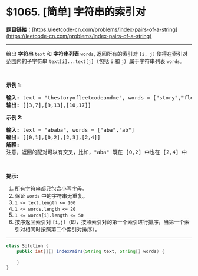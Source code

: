 # $1065. [简单] 字符串的索引对

**题目链接：**[https://leetcode-cn.com/problems/index-pairs-of-a-string](https://leetcode-cn.com/problems/index-pairs-of-a-string)

---

<div class="content__1Y2H">
 <div class="notranslate">
  <p>给出&nbsp;<strong>字符串 </strong><code>text</code> 和&nbsp;<strong>字符串列表</strong> <code>words</code>, 返回所有的索引对 <code>[i, j]</code> 使得在索引对范围内的子字符串 <code>text[i]...text[j]</code>（包括&nbsp;<code>i</code>&nbsp;和&nbsp;<code>j</code>）属于字符串列表 <code>words</code>。</p> 
  <p>&nbsp;</p> 
  <p><strong>示例 1:</strong></p> 
  <pre class="language-text"><strong>输入: </strong>text = "thestoryofleetcodeandme", words = ["story","fleet","leetcode"]
<strong>输出: </strong>[[3,7],[9,13],[10,17]]
</pre> 
  <p><strong>示例 2:</strong></p> 
  <pre class="language-text"><strong>输入: </strong>text = "ababa", words = ["aba","ab"]
<strong>输出: </strong>[[0,1],[0,2],[2,3],[2,4]]
<strong>解释: 
</strong>注意，返回的配对可以有交叉，比如，"aba" 既在 [0,2] 中也在 [2,4] 中
</pre> 
  <p>&nbsp;</p> 
  <p><strong>提示:</strong></p> 
  <ol> 
   <li>所有字符串都只包含小写字母。</li> 
   <li>保证 <code>words</code> 中的字符串无重复。</li> 
   <li><code>1 &lt;= text.length &lt;= 100</code></li> 
   <li><code>1 &lt;= words.length &lt;= 20</code></li> 
   <li><code>1 &lt;= words[i].length &lt;= 50</code></li> 
   <li>按序返回索引对 <code>[i,j]</code>（即，按照索引对的第一个索引进行排序，当第一个索引对相同时按照第二个索引对排序）。</li> 
  </ol> 
 </div>
</div>

---

```java
class Solution {
    public int[][] indexPairs(String text, String[] words) {
        
    }
}
```